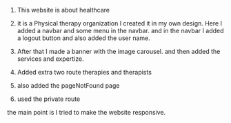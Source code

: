 1. This website is about healthcare
2. it is a Physical therapy organization
I created it in my own design. Here I added a navbar and some menu in the navbar. and in the navbar I added a logout button and also added the user name.

3. After that I made a banner with the image carousel. and then added the services and expertize.
4. Added extra two route therapies and therapists
5. also added the pageNotFound page
6. used the private route

the main point is I tried to make the website responsive.